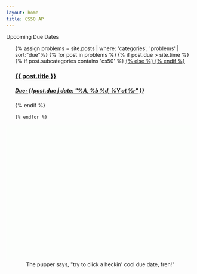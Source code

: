 ```yaml
---
layout: home
title: CS50 AP
---
```

<script type="text/javascript" src="https://addevent.com/libs/atc/1.6.1/atc.min.js" async defer></script>

<!-- AddEvent Settings -->
<script type="text/javascript">
window.addeventasync = function(){
    addeventatc.settings({
        appleical  : {show:true, text:"Apple Calendar"},
        google     : {show:true, text:"Google <em>(online)</em>"},
        outlook    : {show:false, text:"Outlook"},
        outlookcom : {show:false, text:"Outlook.com <em>(online)</em>"},
        yahoo      : {show:false, text:"Yahoo <em>(online)</em>"}
    });
};
</script>

<div class="recent"> Upcoming Due Dates </div>
<ul class="displayer" style="list-style: none">
    {% assign problems = site.posts | where: 'categories', 'problems' | sort:"due"%}
    {% for post in problems %}
        {% if post.due > site.time %}
            <li>
                {% if post.subcategories contains 'cs50' %}
                    <a href="{{ post.outurl }}" target="_blank">
                {% else %}
                    <a href="..{{ post.url }}">
                {% endif %}
                        <div class="showcase">
                            <h3>
                                {{ post.title }}
                            </h3>
                            <h5>
                                <a href="https://www.addevent.com/create/?service=google&dtime=Americas%2FNew_york&dstart={{post.due | date: "%m"}}%2F{{post.due | date: "%d"}}%2F{{post.due | date: "%Y"}}&dallday=true&dsum={{ post.title }}%20due%20at%20{{post.due | date: "%H" }}%3A{{post.due | date: "%M" }}%3A{{post.due | date: "%S" }}%20PM&reference=http://cs50ap.com" target="_blank"> Due: {{post.due | date: "%A, %b %d, %Y at %r" }}</a>
                            </h5>
                        </div>
                    </a>
            </li>
        {% endif %}

    {% endfor %}
</ul>
<img src="/assets/images/pupper.gif" alt="pupper" class="half-filler">
<div style="text-align: center">The pupper says, "try to click a heckin' cool due date, fren!"</div>
